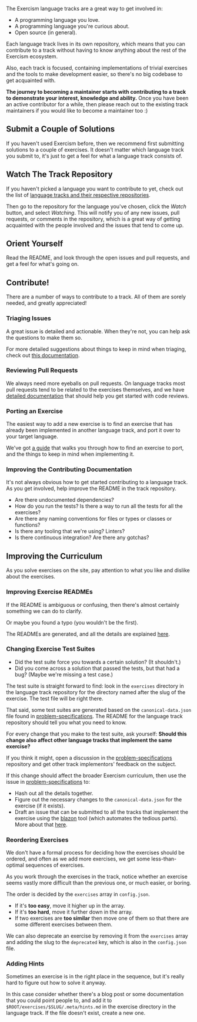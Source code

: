 [repositories]: http://exercism.io/repositories
[triaging-issues]: /you-can-help/triage-issues.md
[reviewing-prs]: /you-can-help/review-pull-requests.md
[porting]: /you-can-help/implement-an-exercise-from-specification.md
[problem-specifications]: https://github.com/exercism/problem-specifications
[blazon]: https://github.com/exercism/blazon
[blazon-process]: /you-can-help/improve-exercise-metadata.md
[fixing-readmes]: /language-tracks/exercises/anatomy/readmes.md

The Exercism language tracks are a great way to get involved in:

- A programming language you love.
- A programming language you're curious about.
- Open source (in general).

Each language track lives in its own repository, which means that you can contribute
to a track without having to know anything about the rest of the Exercism ecosystem.

Also, each track is focused, containing implementations of trivial exercises and the tools
to make development easier, so there's no big codebase to get acquainted with.

**The journey to becoming a maintainer starts with contributing to a track to demonstrate your interest, knowledge and ability.** Once you have been an active contributor for a while, then please reach out to the existing track maintainers if you would like to become a maintainer too :)

## Submit a Couple of Solutions

If you haven't used Exercism before, then we recommend first submitting solutions to a couple of
exercises. It doesn't matter which language track you submit to, it's just to get a feel
for what a language track consists of.

## Watch The Track Repository

If you haven't picked a language you want to contribute to yet, check out the list of [language tracks
and their respective repositories][repositories].

Then go to the repository for the language you've chosen, click the _Watch_ button, and select _Watching_.
This will notify you of any new issues, pull requests, or comments in the repository, which is a great way
of getting acquainted with the people involved and the issues that tend to come up.

## Orient Yourself

Read the README, and look through the open issues and pull requests, and get a feel for what's going on.

## Contribute!

There are a number of ways to contribute to a track. All of them are sorely needed, and greatly appreciated!

### Triaging Issues

A great issue is detailed and actionable. When they're not, you can help ask the questions to make them so.

For more detailed suggestions about things to keep in mind when triaging, check out [this documentation][triaging-issues].

### Reviewing Pull Requests

We always need more eyeballs on pull requests. On language tracks most pull requests tend to be related to
the exercises themselves, and we have [detailed documentation][reviewing-prs] that should help
you get started with code reviews.

### Porting an Exercise

The easiest way to add a new exercise is to find an exercise that has already been implemented in another language
track, and port it over to your target language.

We've got [a guide][porting] that walks you through how to find an exercise to port, and the things to
keep in mind when implementing it.

### Improving the Contributing Documentation

It's not always obvious how to get started contributing to a language track. As you get involved, help improve the
README in the track repository.

* Are there undocumented dependencies?
* How do you run the tests? Is there a way to run all the tests for all the exercises?
* Are there any naming conventions for files or types or classes or functions?
* Is there any tooling that we're using? Linters?
* Is there continuous integration? Are there any gotchas?

## Improving the Curriculum

As you solve exercises on the site, pay attention to what you like and dislike
about the exercises.

### Improving Exercise READMEs

If the README is ambiguous or confusing, then there's almost certainly
something we can do to clarify.

Or maybe you found a typo (you wouldn't be the first).

The READMEs are generated, and all the details are explained [here][fixing-readmes].

### Changing Exercise Test Suites

* Did the test suite force you towards a certain solution? (It shouldn't.)
* Did you come across a solution that passed the tests, but that had a bug?
  (Maybe we're missing a test case.)

The test suite is straight forward to find: look in the `exercises`
directory in the language track repository for the directory named after the
slug of the exercise. The test file will be right there.

That said, some test suites are generated based on the `canonical-data.json`
file found in [problem-specifications][]. The README for the language track repository
should tell you what you need to know.

For every change that you make to the test suite, ask yourself: **Should this
change also affect other language tracks that implement the same exercise?**

If you think it might, open a discussion in the [problem-specifications][] repository and get
other track implementors' feedback on the subject.

If this change should affect the broader Exercism curriculum, then use the
issue in [problem-specifications][] to:

- Hash out all the details together.
- Figure out the necessary changes to the `canonical-data.json` for the
  exercise (if it exists).
- Draft an issue that can be submitted to all the tracks that implement the
  exercise using the [blazon][] tool (which automates the tedious parts).
  More about that [here][blazon-process].

### Reordering Exercises

We don't have a formal process for deciding how the exercises should be
ordered, and often as we add more exercises, we get some less-than-optimal
sequences of exercises.

As you work through the exercises in the track, notice whether an exercise
seems vastly more difficult than the previous one, or much easier, or boring.

The order is decided by the `exercises` array in `config.json`.

* If it's **too easy**, move it higher up in the array.
* If it's **too hard**, move it further down in the array.
* If two exercises are **too similar** then move one of them so that there are
  some different exercises between them.

We can also deprecate an exercise by removing it from the `exercises` array
and adding the slug to the `deprecated` key, which is also in the
`config.json` file.

### Adding Hints

Sometimes an exercise is in the right place in the sequence, but it's really
hard to figure out how to solve it anyway.

In this case consider whether there's a blog post or some documentation that
you could point people to, and add it to `$ROOT/exercises/$SLUG/.meta/hints.md` in the exercise directory
in the language track. If the file doesn't exist, create a new one.
